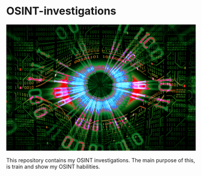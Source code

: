 # OSINT-investigations
![eye](eye.jpg)

This repository contains my OSINT investigations. The main purpose of this, is train and show my OSINT habilities.
